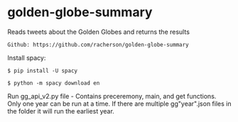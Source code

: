 # golden-globe-summary
Reads tweets about the Golden Globes and returns the results

    Github: https://github.com/racherson/golden-globe-summary

Install spacy: 

    $ pip install -U spacy

    $ python -m spacy download en
    
Run gg_api_v2.py file
    - Contains preceremony, main, and get functions. Only one year can be run at a time. If there are multiple gg"year".json files in the folder it will run the earliest year. 
